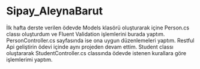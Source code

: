 # Sipay_AleynaBarut
İlk hafta derste verilen ödevde  Models klasörü oluşturarak içine Person.cs classı oluşturdum ve Fluent Validation işlemlerini burada yaptım. PersonController.cs
sayfasında ise ona uygun düzenlemeleri yaptım. 
Restful Api geliştirin ödevi içinde aynı projeden devam ettim. Student classı oluştararak StudentController.cs classında ödevde istenen kurallara göre işlemlerimi
yaptım.
